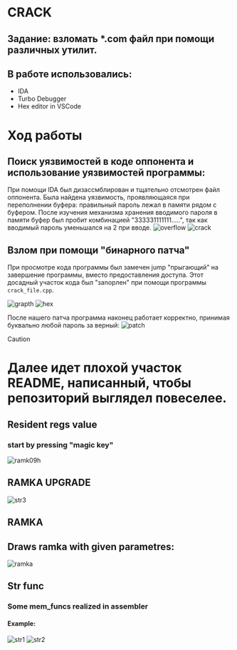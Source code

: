 # CRACK
## Задание: взломать *.com файл при помощи различных утилит.

## В работе использовались:
+ IDA
+ Turbo Debugger
+ Hex editor in VSCode 

# Ход работы

## Поиск уязвимостей в коде оппонента и использование уязвимостей программы:
При помощи IDA был дизассмблирован и тщательно отсмотрен файл оппонента. Была найдена уязвимость, проявляющаяся при переполнении буфера: правильный пароль лежал в памяти рядом с буфером. После изучения механизма хранения вводимого пароля в памяти буфер был пробит комбинацией "333331111111.....", так как вводимый пароль уменьшался на 2 при вводе.
![overflow](/images/overflow.png)
![crack](/images/crack.png)

## Взлом при помощи "бинарного патча"

При просмотре кода программы был замечен jump "прыгающий" на завершение программы, вместо предоставления доступа. Этот досадный участок кода был "заnopлен" при помощи программы `crack_file.cpp`.

![grapth](/images/grapth.png)
![hex](/images/hex.png)

После нашего патча программа наконец работает корректно, принимая буквально любой пароль за верный:
![patch](/images/patch.png)

> [!CAUTION]
> # Далее идет плохой участок README, написанный, чтобы репозиторий выглядел повеселее.

## Resident regs value
### start by pressing "magic key"
![ramk09h](/images/4.png)

## RAMKA UPGRADE

![str3](/images/3.png)


## RAMKA
## Draws ramka with given parametres:

![ramka](/images/ramk.png)


## Str func
### Some mem_funcs realized in assembler
#### Example:

![str1](/images/1.png)
![str2](/images/2.png)


